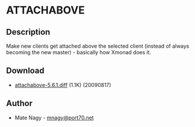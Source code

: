 # ATTACHABOVE

## Description

Make new clients get attached above the selected client (instead of always
becoming the new master) - basically how Xmonad does it.

## Download

 * [attachabove-5.6.1.diff](attachabove-5.6.1.diff) (1.1K) (20090817)

## Author

 * Mate Nagy - <mnagy@port70.net>
